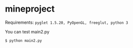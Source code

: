 # mineproject

Requirements: 
` pyglet 1.5.20, PyOpenGL, freeglut, python 3 `

You can test main2.py

```
$ python main2.py
```

